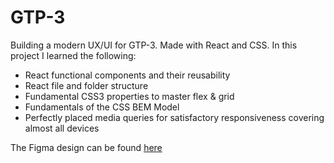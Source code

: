 # GTP-3

Building a modern UX/UI for GTP-3. Made with React and CSS. In this project I learned the following: 
- React functional components and their reusability
- React file and folder structure
- Fundamental CSS3 properties to master flex & grid
- Fundamentals of the CSS BEM Model
- Perfectly placed media queries for satisfactory responsiveness covering almost all devices


The Figma design can be found [here](https://www.figma.com/file/lz9lLpFHMxHm2odnwM3R0z/gpt3?node-id=0-1&t=w9KIQa6JvJRshNxA-0)
